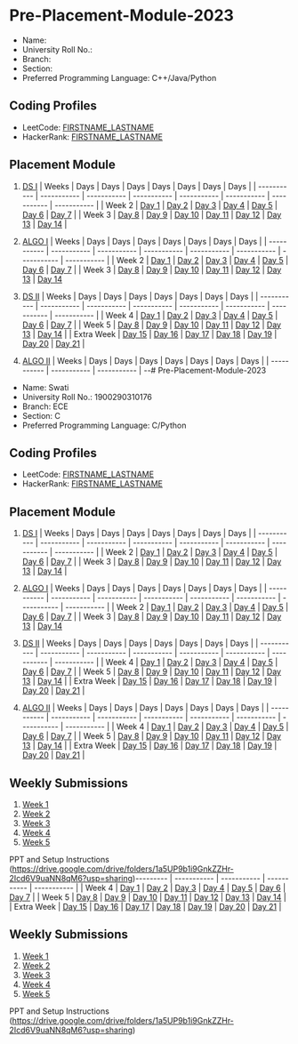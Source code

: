 # Pre-Placement-Module-2023

- Name: 
- University Roll No.:
- Branch:
- Section:
- Preferred Programming Language: C++/Java/Python

## Coding Profiles
- LeetCode: [FIRSTNAME_LASTNAME](https://leetcode.com/YourLeetCodeUserName/)
- HackerRank: [FIRSTNAME_LASTNAME](https://www.hackerrank.com/HackerRankUserName)

## Placement Module
1. [DS I](https://github.com/YOURGITHUBUSERNAME/Pre-Placement-Module-2023/tree/main/DS%20I)
    | Weeks | Days | Days | Days | Days | Days | Days | Days |
    | ----------- | ----------- | ----------- | ----------- | ----------- | ----------- | ----------- | ----------- | 
    | Week 2 | [Day 1](https://github.com/YOURGITHUBUSERNAME/Pre-Placement-Module-2023/tree/main/DS%20I/Day%201) | [Day 2](https://github.com/YOURGITHUBUSERNAME/Pre-Placement-Module-2023/tree/main/DS%20I/Day%202) | [Day 3](https://github.com/YOURGITHUBUSERNAME/Pre-Placement-Module-2023/tree/main/DS%20I/Day%203) | [Day 4](https://github.com/YOURGITHUBUSERNAME/Pre-Placement-Module-2023/tree/main/DS%20I/Day%204) | [Day 5](https://github.com/YOURGITHUBUSERNAME/Pre-Placement-Module-2023/tree/main/DS%20I/Day%205) | [Day 6](https://github.com/YOURGITHUBUSERNAME/Pre-Placement-Module-2023/tree/main/DS%20I/Day%206) | [Day 7](https://github.com/YOURGITHUBUSERNAME/Pre-Placement-Module-2023/tree/main/DS%20I/Day%207) |
    | Week 3 | [Day 8](https://github.com/YOURGITHUBUSERNAME/Pre-Placement-Module-2023/tree/main/DS%20I/Day%208) | [Day 9](https://github.com/YOURGITHUBUSERNAME/Pre-Placement-Module-2023/tree/main/DS%20I/Day%209) | [Day 10](https://github.com/YOURGITHUBUSERNAME/Pre-Placement-Module-2023/tree/main/DS%20I/Day%2010) | [Day 11](https://github.com/YOURGITHUBUSERNAME/Pre-Placement-Module-2023/tree/main/DS%20I/Day%2011) | [Day 12](https://github.com/YOURGITHUBUSERNAME/Pre-Placement-Module-2023/tree/main/DS%20I/Day%2012) | [Day 13](https://github.com/YOURGITHUBUSERNAME/Pre-Placement-Module-2023/tree/main/DS%20I/Day%2013) | [Day 14](https://github.com/YOURGITHUBUSERNAME/Pre-Placement-Module-2023/tree/main/DS%20I/Day%2014) |
    
2. [ALGO I](https://github.com/YOURGITHUBUSERNAME/Pre-Placement-Module-2023/tree/main/ALGO%20I)
    | Weeks | Days | Days | Days | Days | Days | Days | Days |
    | ----------- | ----------- | ----------- | ----------- | ----------- | ----------- | ----------- | ----------- |
    | Week 2 | [Day 1](https://github.com/YOURGITHUBUSERNAME/Pre-Placement-Module-2023/tree/main/ALGO%20I/Day%201) | [Day 2](https://github.com/YOURGITHUBUSERNAME/Pre-Placement-Module-2023/tree/main/ALGO%20I/Day%202) | [Day 3](https://github.com/YOURGITHUBUSERNAME/Pre-Placement-Module-2023/tree/main/ALGO%20I/Day%203) | [Day 4](https://github.com/YOURGITHUBUSERNAME/Pre-Placement-Module-2023/tree/main/ALGO%20I/Day%204) | [Day 5](https://github.com/YOURGITHUBUSERNAME/Pre-Placement-Module-2023/tree/main/ALGO%20I/Day%205) | [Day 6](https://github.com/YOURGITHUBUSERNAME/Pre-Placement-Module-2023/tree/main/ALGO%20I/Day%206) | [Day 7](https://github.com/YOURGITHUBUSERNAME/Pre-Placement-Module-2023/tree/main/ALGO%20I/Day%207) |
    | Week 3 | [Day 8](https://github.com/YOURGITHUBUSERNAME/Pre-Placement-Module-2023/tree/main/ALGO%20I/Day%208) | [Day 9](https://github.com/YOURGITHUBUSERNAME/Pre-Placement-Module-2023/tree/main/ALGO%20I/Day%209) | [Day 10](https://github.com/YOURGITHUBUSERNAME/Pre-Placement-Module-2023/tree/main/ALGO%20I/Day%2010) | [Day 11](https://github.com/YOURGITHUBUSERNAME/Pre-Placement-Module-2023/tree/main/ALGO%20I/Day%2011) | [Day 12](https://github.com/YOURGITHUBUSERNAME/Pre-Placement-Module-2023/tree/main/ALGO%20I/Day%2012) | [Day 13](https://github.com/YOURGITHUBUSERNAME/Pre-Placement-Module-2023/tree/main/ALGO%20I/Day%2013) | [Day 14](https://github.com/YOURGITHUBUSERNAME/Pre-Placement-Module-2023/tree/main/ALGO%20I/Day%2014)  
    
3. [DS II](https://github.com/YOURGITHUBUSERNAME/Pre-Placement-Module-2023/tree/main/DS%20II)
    | Weeks | Days | Days | Days | Days | Days | Days | Days |
    | ----------- | ----------- | ----------- | ----------- | ----------- | ----------- | ----------- | ----------- |
    | Week 4 | [Day 1](https://github.com/YOURGITHUBUSERNAME/Pre-Placement-Module-2023/tree/main/DS%20II/Day%201) | [Day 2](https://github.com/YOURGITHUBUSERNAME/Pre-Placement-Module-2023/tree/main/DS%20II/Day%202) | [Day 3](https://github.com/YOURGITHUBUSERNAME/Pre-Placement-Module-2023/tree/main/DS%20II/Day%203) | [Day 4](https://github.com/YOURGITHUBUSERNAME/Pre-Placement-Module-2023/tree/main/DS%20II/Day%204) | [Day 5](https://github.com/YOURGITHUBUSERNAME/Pre-Placement-Module-2023/tree/main/DS%20II/Day%205) | [Day 6](https://github.com/YOURGITHUBUSERNAME/Pre-Placement-Module-2023/tree/main/DS%20II/Day%206) | [Day 7](https://github.com/YOURGITHUBUSERNAME/Pre-Placement-Module-2023/tree/main/DS%20II/Day%207) | 
    | Week 5 | [Day 8](https://github.com/YOURGITHUBUSERNAME/Pre-Placement-Module-2023/tree/main/DS%20II/Day%208) | [Day 9](https://github.com/YOURGITHUBUSERNAME/Pre-Placement-Module-2023/tree/main/DS%20II/Day%209) | [Day 10](https://github.com/YOURGITHUBUSERNAME/Pre-Placement-Module-2023/tree/main/DS%20II/Day%2010) | [Day 11](https://github.com/YOURGITHUBUSERNAME/Pre-Placement-Module-2023/tree/main/DS%20II/Day%2011) | [Day 12](https://github.com/YOURGITHUBUSERNAME/Pre-Placement-Module-2023/tree/main/DS%20II/Day%2012) | [Day 13](https://github.com/YOURGITHUBUSERNAME/Pre-Placement-Module-2023/tree/main/DS%20II/Day%2013) | [Day 14](https://github.com/YOURGITHUBUSERNAME/Pre-Placement-Module-2023/tree/main/DS%20II/Day%2014) |
    | Extra Week | [Day 15](https://github.com/YOURGITHUBUSERNAME/Pre-Placement-Module-2023/tree/main/DS%20II/Day%2015) | [Day 16](https://github.com/YOURGITHUBUSERNAME/Pre-Placement-Module-2023/tree/main/DS%20II/Day%2016) | [Day 17](https://github.com/YOURGITHUBUSERNAME/Pre-Placement-Module-2023/tree/main/DS%20II/Day%2017) | [Day 18](https://github.com/YOURGITHUBUSERNAME/Pre-Placement-Module-2023/tree/main/DS%20II/Day%2018) | [Day 19](https://github.com/YOURGITHUBUSERNAME/Pre-Placement-Module-2023/tree/main/DS%20II/Day%2019) | [Day 20](https://github.com/YOURGITHUBUSERNAME/Pre-Placement-Module-2023/tree/main/DS%20II/Day%2020) | [Day 21](https://github.com/YOURGITHUBUSERNAME/Pre-Placement-Module-2023/tree/main/DS%20II/Day%2021) |
    
4. [ALGO II](https://github.com/YOURGITHUBUSERNAME/Pre-Placement-Module-2023/tree/main/ALGO%20II)
    | Weeks | Days | Days | Days | Days | Days | Days | Days |
    | ----------- | ----------- | ----------- | --# Pre-Placement-Module-2023

- Name: Swati
- University Roll No.: 1900290310176
- Branch: ECE
- Section: C
- Preferred Programming Language: C/Python

## Coding Profiles
- LeetCode: [FIRSTNAME_LASTNAME](https://leetcode.com/Swati_223456/)
- HackerRank: [FIRSTNAME_LASTNAME](https://www.hackerrank.com/@swatisanjanhar21)

## Placement Module
1. [DS I](https://github.com/sanjanharswati/Pre-Placement-Module-2023/tree/main/DS%20I)
    | Weeks | Days | Days | Days | Days | Days | Days | Days |
    | ----------- | ----------- | ----------- | ----------- | ----------- | ----------- | ----------- | ----------- | 
    | Week 2 | [Day 1](https://github.com/sanjanharswati/Pre-Placement-Module-2023/tree/main/DS%20I/Day%201) | [Day 2](https://github.com/sanjanharswati/Pre-Placement-Module-2023/tree/main/DS%20I/Day%202) | [Day 3](https://github.com/sanjanharswati/Pre-Placement-Module-2023/tree/main/DS%20I/Day%203) | [Day 4](https://github.com/sanjanharswati/Pre-Placement-Module-2023/tree/main/DS%20I/Day%204) | [Day 5](https://github.com/sanjanharswati/Pre-Placement-Module-2023/tree/main/DS%20I/Day%205) | [Day 6](https://github.com/sanjanharswati/Pre-Placement-Module-2023/tree/main/DS%20I/Day%206) | [Day 7](https://github.com/sanjanharswati/Pre-Placement-Module-2023/tree/main/DS%20I/Day%207) |
    | Week 3 | [Day 8](https://github.com/sanjanharswati/Pre-Placement-Module-2023/tree/main/DS%20I/Day%208) | [Day 9](https://github.com/sanjanharswati/Pre-Placement-Module-2023/tree/main/DS%20I/Day%209) | [Day 10](https://github.com/sanjanharswati/Pre-Placement-Module-2023/tree/main/DS%20I/Day%2010) | [Day 11](https://github.com/sanjanharswati/Pre-Placement-Module-2023/tree/main/DS%20I/Day%2011) | [Day 12](https://github.com/sanjanharswati/Pre-Placement-Module-2023/tree/main/DS%20I/Day%2012) | [Day 13](https://github.com/sanjanharswati/Pre-Placement-Module-2023/tree/main/DS%20I/Day%2013) | [Day 14](https://github.com/sanjanharswati/Pre-Placement-Module-2023/tree/main/DS%20I/Day%2014) |
    
2. [ALGO I](https://github.com/sanjanharswati/Pre-Placement-Module-2023/tree/main/ALGO%20I)
    | Weeks | Days | Days | Days | Days | Days | Days | Days |
    | ----------- | ----------- | ----------- | ----------- | ----------- | ----------- | ----------- | ----------- |
    | Week 2 | [Day 1](https://github.com/sanjanharswati/Pre-Placement-Module-2023/tree/main/ALGO%20I/Day%201) | [Day 2](https://github.com/sanjanharswati/Pre-Placement-Module-2023/tree/main/ALGO%20I/Day%202) | [Day 3](https://github.com/sanjanharswati/Pre-Placement-Module-2023/tree/main/ALGO%20I/Day%203) | [Day 4](https://github.com/sanjanharswati/Pre-Placement-Module-2023/tree/main/ALGO%20I/Day%204) | [Day 5](https://github.com/sanjanharswati/Pre-Placement-Module-2023/tree/main/ALGO%20I/Day%205) | [Day 6](https://github.com/sanjanharswati/Pre-Placement-Module-2023/tree/main/ALGO%20I/Day%206) | [Day 7](https://github.com/sanjanharswati/Pre-Placement-Module-2023/tree/main/ALGO%20I/Day%207) |
    | Week 3 | [Day 8](https://github.com/sanjanharswati/Pre-Placement-Module-2023/tree/main/ALGO%20I/Day%208) | [Day 9](https://github.com/sanjanharswati/Pre-Placement-Module-2023/tree/main/ALGO%20I/Day%209) | [Day 10](https://github.com/sanjanharswati/Pre-Placement-Module-2023/tree/main/ALGO%20I/Day%2010) | [Day 11](https://github.com/sanjanharswati/Pre-Placement-Module-2023/tree/main/ALGO%20I/Day%2011) | [Day 12](https://github.com/sanjanharswati/Pre-Placement-Module-2023/tree/main/ALGO%20I/Day%2012) | [Day 13](https://github.com/sanjanharswati/Pre-Placement-Module-2023/tree/main/ALGO%20I/Day%2013) | [Day 14](https://github.com/sanjanharswati/Pre-Placement-Module-2023/tree/main/ALGO%20I/Day%2014)  
    
3. [DS II](https://github.com/sanjanharswati/Pre-Placement-Module-2023/tree/main/DS%20II)
    | Weeks | Days | Days | Days | Days | Days | Days | Days |
    | ----------- | ----------- | ----------- | ----------- | ----------- | ----------- | ----------- | ----------- |
    | Week 4 | [Day 1](https://github.com/sanjanharswati/Pre-Placement-Module-2023/tree/main/DS%20II/Day%201) | [Day 2](https://github.com/sanjanharswati/Pre-Placement-Module-2023/tree/main/DS%20II/Day%202) | [Day 3](https://github.com/sanjanharswati/Pre-Placement-Module-2023/tree/main/DS%20II/Day%203) | [Day 4](https://github.com/sanjanharswati/Pre-Placement-Module-2023/tree/main/DS%20II/Day%204) | [Day 5](https://github.com/sanjanharswati/Pre-Placement-Module-2023/tree/main/DS%20II/Day%205) | [Day 6](https://github.com/sanjanharswati/Pre-Placement-Module-2023/tree/main/DS%20II/Day%206) | [Day 7](https://github.com/sanjanharswati/Pre-Placement-Module-2023/tree/main/DS%20II/Day%207) | 
    | Week 5 | [Day 8](https://github.com/sanjanharswati/Pre-Placement-Module-2023/tree/main/DS%20II/Day%208) | [Day 9](https://github.com/sanjanharswati/Pre-Placement-Module-2023/tree/main/DS%20II/Day%209) | [Day 10](https://github.com/sanjanharswati/Pre-Placement-Module-2023/tree/main/DS%20II/Day%2010) | [Day 11](https://github.com/sanjanharswati/Pre-Placement-Module-2023/tree/main/DS%20II/Day%2011) | [Day 12](https://github.com/sanjanharswati/Pre-Placement-Module-2023/tree/main/DS%20II/Day%2012) | [Day 13](https://github.com/sanjanharswati/Pre-Placement-Module-2023/tree/main/DS%20II/Day%2013) | [Day 14](https://github.com/sanjanharswati/Pre-Placement-Module-2023/tree/main/DS%20II/Day%2014) |
    | Extra Week | [Day 15](https://github.com/sanjanharswati/Pre-Placement-Module-2023/tree/main/DS%20II/Day%2015) | [Day 16](https://github.com/sanjanharswati/Pre-Placement-Module-2023/tree/main/DS%20II/Day%2016) | [Day 17](https://github.com/sanjanharswati/Pre-Placement-Module-2023/tree/main/DS%20II/Day%2017) | [Day 18](https://github.com/sanjanharswati/Pre-Placement-Module-2023/tree/main/DS%20II/Day%2018) | [Day 19](https://github.com/sanjanharswati/Pre-Placement-Module-2023/tree/main/DS%20II/Day%2019) | [Day 20](https://github.com/sanjanharswati/Pre-Placement-Module-2023/tree/main/DS%20II/Day%2020) | [Day 21](https://github.com/sanjanharswati/Pre-Placement-Module-2023/tree/main/DS%20II/Day%2021) |
    
4. [ALGO II](https://github.com/sanjanharswati/Pre-Placement-Module-2023/tree/main/ALGO%20II)
    | Weeks | Days | Days | Days | Days | Days | Days | Days |
    | ----------- | ----------- | ----------- | ----------- | ----------- | ----------- | ----------- | ----------- |
    | Week 4 | [Day 1](https://github.com/sanjanharswati/Pre-Placement-Module-2023/tree/main/ALGO%20II/Day%201) | [Day 2](https://github.com/sanjanharswati/Pre-Placement-Module-2023/tree/main/ALGO%20II/Day%202) | [Day 3](https://github.com/sanjanharswati/Pre-Placement-Module-2023/tree/main/ALGO%20II/Day%203) | [Day 4](https://github.com/sanjanharswati/Pre-Placement-Module-2023/tree/main/ALGO%20II/Day%204) | [Day 5](https://github.com/sanjanharswati/Pre-Placement-Module-2023/tree/main/ALGO%20II/Day%205) | [Day 6](https://github.com/sanjanharswati/Pre-Placement-Module-2023/tree/main/ALGO%20II/Day%206) | [Day 7](https://github.com/sanjanharswati/Pre-Placement-Module-2023/tree/main/ALGO%20II/Day%207) |
    | Week 5 | [Day 8](https://github.com/sanjanharswati/Pre-Placement-Module-2023/tree/main/ALGO%20II/Day%208) | [Day 9](https://github.com/sanjanharswati/Pre-Placement-Module-2023/tree/main/ALGO%20II/Day%209) | [Day 10](https://github.com/sanjanharswati/Pre-Placement-Module-2023/tree/main/ALGO%20II/Day%2010) | [Day 11](https://github.com/sanjanharswati/Pre-Placement-Module-2023/tree/main/ALGO%20II/Day%2011) | [Day 12](https://github.com/sanjanharswati/Pre-Placement-Module-2023/tree/main/ALGO%20II/Day%2012) | [Day 13](https://github.com/sanjanharswati/Pre-Placement-Module-2023/tree/main/ALGO%20II/Day%2013) | [Day 14](https://github.com/sanjanharswati/Pre-Placement-Module-2023/tree/main/ALGO%20II/Day%2014) |
    | Extra Week | [Day 15](https://github.com/sanjanharswati/Pre-Placement-Module-2023/tree/main/ALGO%20II/Day%2015) | [Day 16](https://github.com/sanjanharswati/Pre-Placement-Module-2023/tree/main/ALGO%20II/Day%2016) | [Day 17](https://github.com/sanjanharswati/Pre-Placement-Module-2023/tree/main/ALGO%20II/Day%2017) | [Day 18](https://github.com/sanjanharswati/Pre-Placement-Module-2023/tree/main/ALGO%20II/Day%2018) | [Day 19](https://github.com/sanjanharswati/Pre-Placement-Module-2023/tree/main/ALGO%20II/Day%2019) | [Day 20](https://github.com/sanjanharswati/Pre-Placement-Module-2023/tree/main/ALGO%20II/Day%2020) | [Day 21](https://github.com/sanjanharswati/Pre-Placement-Module-2023/tree/main/ALGO%20II/Day%2021) |

## Weekly Submissions
1. [Week 1](https://github.com/sanjanharswati/Pre-Placement-Module-2023/tree/main/Weekly%20Submissions/Week%201)
2. [Week 2](https://github.com/sanjanharswati/Pre-Placement-Module-2023/tree/main/Weekly%20Submissions/Week%202)
3. [Week 3](https://github.com/sanjanharswati/Pre-Placement-Module-2023/tree/main/Weekly%20Submissions/Week%203)
4. [Week 4](https://github.com/sanjanharswati/Pre-Placement-Module-2023/tree/main/Weekly%20Submissions/Week%204)
5. [Week 5](https://github.com/sanjanharswati/Pre-Placement-Module-2023/tree/main/Weekly%20Submissions/Week%205)


PPT and Setup Instructions    
(https://drive.google.com/drive/folders/1a5UP9b1i9GnkZZHr-2Icd6V9uaNN8qM6?usp=sharing)--------- | ----------- | ----------- | ----------- | ----------- |
    | Week 4 | [Day 1](https://github.com/YOURGITHUBUSERNAME/Pre-Placement-Module-2023/tree/main/ALGO%20II/Day%201) | [Day 2](https://github.com/YOURGITHUBUSERNAME/Pre-Placement-Module-2023/tree/main/ALGO%20II/Day%202) | [Day 3](https://github.com/YOURGITHUBUSERNAME/Pre-Placement-Module-2023/tree/main/ALGO%20II/Day%203) | [Day 4](https://github.com/YOURGITHUBUSERNAME/Pre-Placement-Module-2023/tree/main/ALGO%20II/Day%204) | [Day 5](https://github.com/YOURGITHUBUSERNAME/Pre-Placement-Module-2023/tree/main/ALGO%20II/Day%205) | [Day 6](https://github.com/YOURGITHUBUSERNAME/Pre-Placement-Module-2023/tree/main/ALGO%20II/Day%206) | [Day 7](https://github.com/YOURGITHUBUSERNAME/Pre-Placement-Module-2023/tree/main/ALGO%20II/Day%207) |
    | Week 5 | [Day 8](https://github.com/YOURGITHUBUSERNAME/Pre-Placement-Module-2023/tree/main/ALGO%20II/Day%208) | [Day 9](https://github.com/YOURGITHUBUSERNAME/Pre-Placement-Module-2023/tree/main/ALGO%20II/Day%209) | [Day 10](https://github.com/YOURGITHUBUSERNAME/Pre-Placement-Module-2023/tree/main/ALGO%20II/Day%2010) | [Day 11](https://github.com/YOURGITHUBUSERNAME/Pre-Placement-Module-2023/tree/main/ALGO%20II/Day%2011) | [Day 12](https://github.com/YOURGITHUBUSERNAME/Pre-Placement-Module-2023/tree/main/ALGO%20II/Day%2012) | [Day 13](https://github.com/YOURGITHUBUSERNAME/Pre-Placement-Module-2023/tree/main/ALGO%20II/Day%2013) | [Day 14](https://github.com/YOURGITHUBUSERNAME/Pre-Placement-Module-2023/tree/main/ALGO%20II/Day%2014) |
    | Extra Week | [Day 15](https://github.com/YOURGITHUBUSERNAME/Pre-Placement-Module-2023/tree/main/ALGO%20II/Day%2015) | [Day 16](https://github.com/YOURGITHUBUSERNAME/Pre-Placement-Module-2023/tree/main/ALGO%20II/Day%2016) | [Day 17](https://github.com/YOURGITHUBUSERNAME/Pre-Placement-Module-2023/tree/main/ALGO%20II/Day%2017) | [Day 18](https://github.com/YOURGITHUBUSERNAME/Pre-Placement-Module-2023/tree/main/ALGO%20II/Day%2018) | [Day 19](https://github.com/YOURGITHUBUSERNAME/Pre-Placement-Module-2023/tree/main/ALGO%20II/Day%2019) | [Day 20](https://github.com/YOURGITHUBUSERNAME/Pre-Placement-Module-2023/tree/main/ALGO%20II/Day%2020) | [Day 21](https://github.com/YOURGITHUBUSERNAME/Pre-Placement-Module-2023/tree/main/ALGO%20II/Day%2021) |

## Weekly Submissions
1. [Week 1](https://github.com/YOURGITHUBUSERNAME/Pre-Placement-Module-2023/tree/main/Weekly%20Submissions/Week%201)
2. [Week 2](https://github.com/YOURGITHUBUSERNAME/Pre-Placement-Module-2023/tree/main/Weekly%20Submissions/Week%202)
3. [Week 3](https://github.com/YOURGITHUBUSERNAME/Pre-Placement-Module-2023/tree/main/Weekly%20Submissions/Week%203)
4. [Week 4](https://github.com/YOURGITHUBUSERNAME/Pre-Placement-Module-2023/tree/main/Weekly%20Submissions/Week%204)
5. [Week 5](https://github.com/YOURGITHUBUSERNAME/Pre-Placement-Module-2023/tree/main/Weekly%20Submissions/Week%205)


PPT and Setup Instructions    
(https://drive.google.com/drive/folders/1a5UP9b1i9GnkZZHr-2Icd6V9uaNN8qM6?usp=sharing)
